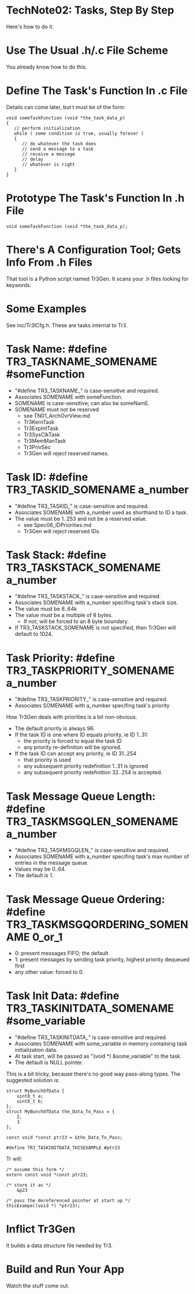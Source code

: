 # TechNote02: Tasks, Step By Step

Here's how to do it.

# Use The Usual .h/.c File Scheme

You already know how to do this.

# Define The Task's Function In .c File

Details can come later, but t must be of the form:

~~~~~{.c}
void someTaskFunction (void *the_task_data_p)
{
   // perform initialization
   while ( some condition is true, usually forever )
   {
      // do whatever the task does
      // send a message to a task 
      // receive a message
      // delay 
      // whatever is right
   }
}
~~~~~

# Prototype The Task's Function In .h File

~~~~~{.c}
void someTaskFunction (void *the_task_data_p);
~~~~~

# There's A Configuration Tool; Gets Info From .h Files

That tool is a Python script named Tr3Gen.
It scans your .h files looking for keywords.

# Some Examples

See inc/Tr3ICfg.h.  These are tasks internal to Tr3.

# Task Name: #define TR3_TASKNAME_SOMENAME #someFunction

* "#define TR3_TASKNAME_" is case-sensitive and required.
* Associates SOMENAME with someFunction.
* SOMENAME is case-sensitive; can also be someNamE.
* SOMENAME must not be reserved
  * see TN01_ArchOvrView.md
  * Tr3KernTask
  * Tr3ExpIntTask
  * Tr3SysClkTask
  * Tr3MemManTask
  * Tr3PrivSec 
  * Tr3Gen will reject reserved names.

# Task ID: #define TR3_TASKID_SOMENAME a_number 

* "#define TR3_TASKID_" is case-sensitive and required.
* Associates SOMENAME with a_number used as shorthand to ID a task.
* The value must be 1..253 and not be a reserved value.
  * see Spec08_IDPriorities.md
  * Tr3Gen will reject reserved IDs.

# Task Stack: #define TR3_TASKSTACK_SOMENAME a_number

* "#define TR3_TASKSTACK_" is case-sensitive and required.
* Associates SOMENAME with a_number specifing task's stack size.
* The value must be 8..64k
* The value must be a multiple of 8 bytes.
  * If not, will be forced to an 8 byte boundary.
* If TR3_TASKSTACK_SOMENAME is not specified, then Tr3Gen will default to 1024.

# Task Priority: #define TR3_TASKPRIORITY_SOMENAME a_number

* "#define TR3_TASKPRIORITY_" is case-sensitive and required.
* Associates SOMENAME with a_number specifing task's priority 

How Tr3Gen deals with priorities is a bit non-obvious.

* The default priority is always 96.
* If the task ID is one where ID equals priority, ie ID 1..31:
  * the priority is forced to equal the task ID
  * any priority re-definition will be ignored.
* If the task ID can accept any priority, ie ID 31..254
  * that priority is used 
  * any subsequent priority redefinition 1..31 is ignored
  * any subsequent priority redefinition 32..254 is accepted.

# Task Message Queue Length: #define TR3_TASKMSGQLEN_SOMENAME a_number 

* "#define TR3_TASKMSGQLEN_" is case-sensitive and required.
* Associates SOMENAME with a_number specifing task's max number of entries in the message queue.
* Values may be 0..64.
* The default is 1.

# Task Message Queue Ordering: #define TR3_TASKMSGQORDERING_SOMENAME 0_or_1 

* 0: present messages FIFO; the default
* 1: present messages by sending task priority, highest priority dequeued first
* any other value: forced to 0.

# Task Init Data: #define TR3_TASKINITDATA_SOMENAME #some_variable 

* "#define TR3_TASKINITDATA_" is case-sensitive and required.
* Associates SOMENAME with some_variable in memory containing task initialization data.
* At task start, will be passed as "(void *) &some_variable" to the task.
* The default is NULL pointer.

This is a bit tricky, because there's no good way pass-along types.
The suggested solution is:

~~~~~
struct MyBunchOfData {
    uint8_t a;
    uint8_t b;
};
struct MyBunchOfData the_Data_To_Pass = {
    2,
    3
};

const void *const ptr23 = &the_Data_To_Pass;

#define TR3_TASKINITDATA_THISEXAMPLE #ptr23 
~~~~~

Tr will:

~~~~~
/* assume this form */
extern const void *const ptr23;

/* store it as */
    &p23

/* pass the dereferenced pointer at start up */
thisExampe((void *) *ptr23);
~~~~~

# Inflict Tr3Gen 

It builds a data structure file needed by Tr3.

# Build and Run Your App

Watch the stuff come out.
